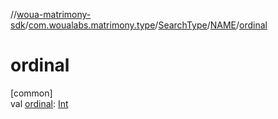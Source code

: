 //[woua-matrimony-sdk](../../../../index.md)/[com.woualabs.matrimony.type](../../index.md)/[SearchType](../index.md)/[NAME](index.md)/[ordinal](ordinal.md)

# ordinal

[common]\
val [ordinal](ordinal.md): [Int](https://kotlinlang.org/api/latest/jvm/stdlib/kotlin/-int/index.html)
